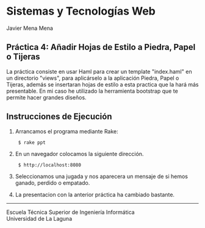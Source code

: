Sistemas y Tecnologías Web
==========================
Javier Mena Mena

Práctica 4: Añadir Hojas de Estilo a Piedra, Papel o Tijeras
-----------------------------------------------------------------------------
La práctica consiste en usar Haml para crear un template "index.haml" en un directorio "views", para aplicárselo a la aplicación Piedra, Papel o Tijeras, además se insertaran hojas de estilo a esta practica que la hará más presentable. En mi caso he utilizado la herramienta bootstrap que te permite hacer grandes diseños.


Instrucciones de Ejecución
-------------
1. Arrancamos el programa mediante Rake:

        $ rake ppt

2. En un navegador colocamos la siguiente dirección.

        $ http://localhost:8080

3. Seleccionamos una jugada y nos aparecera un mensaje de si hemos ganado, perdido o empatado.
4. La presentacion con la anterior práctica ha cambiado bastante.

-------------
 
Escuela Técnica Superior de Ingeniería Informática  
Universidad de La Laguna